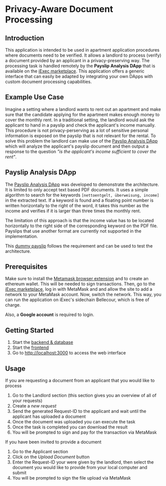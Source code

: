 # Privacy-Aware Document Processing

## Introduction

This application is intended to be used in apartment application procedures where documents need to be verified. It allows a landlord to process (verify) a document provided by an applicant in a privacy-preserving way.
The processing task is handled remotely by the **Payslip Analysis DApp** that is available on the [iExec marketplace](https://iex.ec/marketplace/). This application offers a generic interface that can easily be adapted by integrating your own DApps with custom document processing capabilities.

## Example Use Case

Imagine a setting where a landlord wants to rent out an apartment and make sure that the candidate applying for the apartment makes enough money to cover the monthly rent. In a traditional setting, the landlord would ask the applicant to hand in a payslip and check the applicant's income manually. This procedure is not privacy-perserving as a lot of sensitive personal information is exposed on the payslip that is not relevant for the rental. To solve this problem the landlord can make use of the [Payslip Analysis DApp](iexec-apps/payslip-analysis-tee) which will analyze the applicant's payslip document and then output a response to the question *"is the applicant's income sufficient to cover the rent"*. 

## Payslip Analysis DApp
The [Payslip Analysis DApp](iexec-apps/payslip-analysis-tee/app/src/app.py) was developed to demonstrate the architecture.
It is limited to only accept text based PDF documents. It uses a simple algorithm to search for the keywords 
`[nettoentgelt, überweisung, income]` in the extracted text. If a keyword is found and a floating point number is written horizontally to the
right of the word, it takes this number as the income and verifies if it is larger than three times the monthly rent.

The limitation of this approach is that the income value has to be located horizontally to the right
side of the corresponding keyword on the PDF file. Payslips that use another format are currently not 
supported in the implementation.

This [dummy payslip](iexec-apps/payslip-analysis-tee/dataset/datasets/original/dummy-payslip.pdf) follows the requirement and can be used to test the architecture.

## Prerequisites

Make sure to install the [Metamask browser extension](https://metamask.io/) and to create an ethereum wallet. This will be needed to sign transactions. Then, go to the [iExec marketplace](https://iex.ec/marketplace/), log in with MetaMask and
and allow the site to add a network to your MetaMask account. Now, switch the network. This way, you can run the application on iExec's sidechain Bellecour, which is free of charge.

Also, a **Google account** is required to login.

## Getting Started

1. Start the [backend & database](Backend/README.md)
2. Start the [frontend](Frontend/README.md)
3. Go to [http://localhost:3000](http://localhost:3000) to access the web interface

## Usage

If you are requesting a document from an applicant that you would like to process

1. Go to the Landlord section (this section gives you an overview of all of your requests)
2. Create a *new request*
3. Send the generated Request-ID to the applicant and wait until the applicant has uploaded a document
4. Once the document was uploaded you can execute the task
5. Once the task is completed you can download the result
6. You will be prompted to sign and pay for the transaction via MetaMask

If you have been invited to provide a document

1. Go to the Applicant section
2. Click on the *Upload Document* button
3. Enter the Request-ID your were given by the landlord, then select the document you would like to provide from your local computer and submit
4. You will be prompted to sign the file upload via MetaMask
